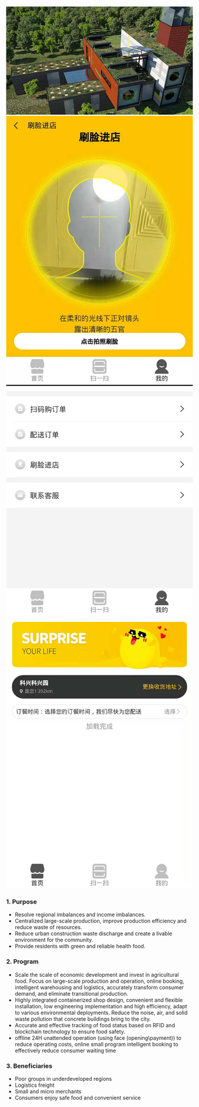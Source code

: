 

![image](https://github.com/jzyadmin/yipan/blob/master/docs/image/01.png)
![image](https://github.com/jzyadmin/yipan/blob/master/docs/image/02.jpg)
![image](https://github.com/jzyadmin/yipan/blob/master/docs/image/03.jpg)
![image](https://github.com/jzyadmin/yipan/blob/master/docs/image/04.jpg)
### 1. Purpose
- Resolve regional imbalances and income imbalances.
- Centralized large-scale production, improve production efficiency and reduce waste of resources.
- Reduce urban construction waste discharge and create a livable environment for the community.
- Provide residents with green and reliable health food.
### 2. Program
- Scale the scale of economic development and invest in agricultural food. Focus on large-scale production and operation, online booking, intelligent warehousing and logistics, accurately transform consumer demand, and eliminate transitional production.
- Highly integrated containerized shop design, convenient and flexible installation, low engineering implementation and high efficiency, adapt to various environmental deployments. Reduce the noise, air, and solid waste pollution that concrete buildings bring to the city.
- Accurate and effective tracking of food status based on RFID and blockchain technology to ensure food safety.
- offline 24H unattended operation (using face (opening\payment)) to reduce operating costs, online small program intelligent booking to effectively reduce consumer waiting time

### 3. Beneficiaries
- Poor groups in underdeveloped regions
- Logistics freight
- Small and micro merchants
- Consumers enjoy safe food and convenient service

